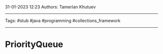 31-01-2023
12:23
Authors: Tamerlan Khutuev
***
Tags: #stub #java #programming #collections_framework 
***
# PriorityQueue


